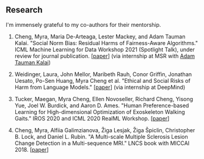 ## Research

I'm immensely grateful to my co-authors for their mentorship.

1. Cheng, Myra, Maria De-Arteaga, Lester Mackey, and Adam Tauman Kalai. "Social Norm Bias: Residual Harms of Fairness-Aware Algorithms." ICML Machine Learning for Data Workshop 2021 (Spotlight Talk), under review for journal publication. 
[[paper](https://arxiv.org/pdf/2108.11056.pdf)]
(via internship at MSR with <a href="https://www.microsoft.com/en-us/research/people/adum/">Adam Tauman Kalai</a>)

2. Weidinger, Laura, John Mellor, Maribeth Rauh, Conor Griffin, Jonathan Uesato, Po-Sen Huang, Myra Cheng et al. "Ethical and Social Risks of Harm from Language Models." [[paper](https://dpmd.ai/llm-ethics)] 
(via internship at DeepMind)

3. Tucker, Maegan, Myra Cheng, Ellen Novoseller, Richard Cheng, Yisong Yue, Joel W. Burdick, and Aaron D. Ames. "Human Preference-based Learning for High-dimensional Optimization of Exoskeleton Walking Gaits." IROS 2020 and ICML 2020 RealML Workshop. 
[[paper](https://arxiv.org/pdf/2003.06495.pdf)]

4. Cheng, Myra, Alfiia Galimzianova, Žiga Lesjak, Žiga Špiclin, Christopher B. Lock, and Daniel L. Rubin. "A Multi-scale Multiple Sclerosis Lesion Change Detection in a Multi-sequence MRI." LNCS book with MICCAI 2018. [[paper](https://web.stanford.edu/group/rubinlab/pubs/Cheng-2018-AMulti-scaleMultipleSclerosis.pdf)]
